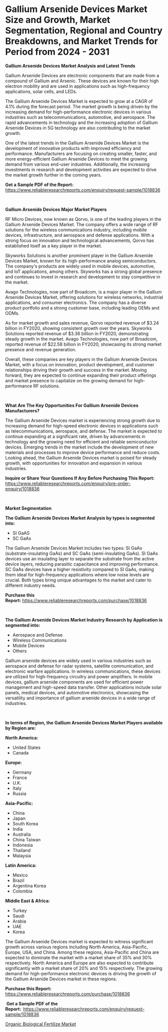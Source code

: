 <p><h1>Gallium Arsenide Devices Market Size and Growth, Market Segmentation, Regional and Country Breakdowns, and Market Trends for Period from 2024 -  2031</h1></p><p><strong>Gallium Arsenide Devices Market Analysis and Latest Trends</strong></p>
<p><p>Gallium Arsenide Devices are electronic components that are made from a compound of Gallium and Arsenic. These devices are known for their high electron mobility and are used in applications such as high-frequency applications, solar cells, and LEDs.</p><p>The Gallium Arsenide Devices Market is expected to grow at a CAGR of 4.1% during the forecast period. The market growth is being driven by the increasing demand for high-performance electronic devices in various industries such as telecommunications, automotive, and aerospace. The rapid advancements in technology and the increasing adoption of Gallium Arsenide Devices in 5G technology are also contributing to the market growth.</p><p>One of the latest trends in the Gallium Arsenide Devices Market is the development of innovative products with improved efficiency and performance. Manufacturers are focusing on creating smaller, faster, and more energy-efficient Gallium Arsenide Devices to meet the growing demand from various end-user industries. Additionally, the increasing investments in research and development activities are expected to drive the market growth further in the coming years.</p></p>
<p><strong>Get a Sample PDF of the Report:&nbsp;</strong> <a href="https://www.reliableresearchreports.com/enquiry/request-sample/1018836">https://www.reliableresearchreports.com/enquiry/request-sample/1018836</a></p>
<p>&nbsp;</p>
<p><strong>Gallium Arsenide Devices Major Market Players</strong></p>
<p><p>RF Micro Devices, now known as Qorvo, is one of the leading players in the Gallium Arsenide Devices Market. The company offers a wide range of RF solutions for the wireless communications industry, including mobile devices, infrastructure, and aerospace and defense applications. With a strong focus on innovation and technological advancements, Qorvo has established itself as a key player in the market.</p><p>Skyworks Solutions is another prominent player in the Gallium Arsenide Devices Market, known for its high-performance analog semiconductors. The company's products are widely used in mobile devices, automotive, and IoT applications, among others. Skyworks has a strong global presence and continues to invest in research and development to stay competitive in the market.</p><p>Avago Technologies, now part of Broadcom, is a major player in the Gallium Arsenide Devices Market, offering solutions for wireless networks, industrial applications, and consumer electronics. The company has a diverse product portfolio and a strong customer base, including leading OEMs and ODMs.</p><p>As for market growth and sales revenue, Qorvo reported revenue of $3.24 billion in FY2020, showing consistent growth over the years. Skyworks Solutions reported revenue of $3.36 billion in FY2020, demonstrating steady growth in the market. Avago Technologies, now part of Broadcom, reported revenue of $22.58 billion in FY2020, showcasing its strong market presence and revenue generation.</p><p>Overall, these companies are key players in the Gallium Arsenide Devices Market, with a focus on innovation, product development, and customer relationships driving their growth and success in the market. Moving forward, they are expected to continue expanding their product offerings and market presence to capitalize on the growing demand for high-performance RF solutions.</p></p>
<p>&nbsp;</p>
<p><strong>What Are The Key Opportunities For Gallium Arsenide Devices Manufacturers?</strong></p>
<p><p>The Gallium Arsenide Devices market is experiencing strong growth due to increasing demand for high-speed electronic devices in applications such as telecommunications, aerospace, and defense. The market is expected to continue expanding at a significant rate, driven by advancements in technology and the growing need for efficient and reliable semiconductor devices. Emerging trends in the market include the development of new materials and processes to improve device performance and reduce costs. Looking ahead, the Gallium Arsenide Devices market is poised for steady growth, with opportunities for innovation and expansion in various industries.</p></p>
<p><strong>Inquire or Share Your Questions If Any Before Purchasing This Report:</strong> <a href="https://www.reliableresearchreports.com/enquiry/pre-order-enquiry/1018836">https://www.reliableresearchreports.com/enquiry/pre-order-enquiry/1018836</a></p>
<p>&nbsp;</p>
<p><strong>Market Segmentation</strong></p>
<p><strong>The Gallium Arsenide Devices Market Analysis by types is segmented into:</strong></p>
<p><ul><li>SI GaAS</li><li>SC GaAs</li></ul></p>
<p><p>The Gallium Arsenide Devices Market includes two types: SI GaAs (substrate-insulating GaAs) and SC GaAs (semi-insulating GaAs). SI GaAs devices use an insulating layer to separate the substrate from the active device layers, reducing parasitic capacitance and improving performance. SC GaAs devices have a higher resistivity compared to SI GaAs, making them ideal for high-frequency applications where low noise levels are crucial. Both types bring unique advantages to the market and cater to different industry needs.</p></p>
<p><strong>Purchase this Report:&nbsp;</strong><a href="https://www.reliableresearchreports.com/purchase/1018836">https://www.reliableresearchreports.com/purchase/1018836</a></p>
<p>&nbsp;</p>
<p><strong>The Gallium Arsenide Devices Market Industry Research by Application is segmented into:</strong></p>
<p><ul><li>Aerospace and Defense</li><li>Wireless Communications</li><li>Mobile Devices</li><li>Others</li></ul></p>
<p><p>Gallium arsenide devices are widely used in various industries such as aerospace and defense for radar systems, satellite communication, and electronic warfare applications. In wireless communications, these devices are utilized for high-frequency circuitry and power amplifiers. In mobile devices, gallium arsenide components are used for efficient power management and high-speed data transfer. Other applications include solar panels, medical devices, and automotive electronics, showcasing the versatility and importance of gallium arsenide devices in a wide range of industries.</p></p>
<p>&nbsp;</p>
<p><strong>In terms of Region, the Gallium Arsenide Devices Market Players available by Region are:</strong></p>
<p>
    <p> <strong> North America: </strong>
        <ul>
            <li>United States</li>
            <li>Canada</li>
        </ul>
        </p> 
    <p> <strong> Europe: </strong>
        <ul>
            <li>Germany</li>
            <li>France</li>
            <li>U.K.</li>
            <li>Italy</li>
            <li>Russia</li>
        </ul>
        </p> 
    <p> <strong> Asia-Pacific: </strong>
        <ul>
            <li>China</li>
            <li>Japan</li>
            <li>South Korea</li>
            <li>India</li>
            <li>Australia</li>
            <li>China Taiwan</li>
            <li>Indonesia</li>
            <li>Thailand</li>
            <li>Malaysia</li>
        </ul>
        </p> 
    <p> <strong> Latin America: </strong>
        <ul>
            <li>Mexico</li>
            <li>Brazil</li>
            <li>Argentina Korea</li>
            <li>Colombia</li>
        </ul>
        </p> 
    <p> <strong> Middle East & Africa: </strong>
        <ul>
            <li>Turkey</li>
            <li>Saudi</li>
            <li>Arabia</li>
            <li>UAE</li>
            <li>Korea</li>
        </ul>
    </p>
    </p>
<p><p>The Gallium Arsenide Devices market is expected to witness significant growth across various regions including North America, Asia-Pacific, Europe, USA, and China. Among these regions, Asia-Pacific and China are expected to dominate the market with a market share of 35% and 30% respectively. North America and Europe are also expected to contribute significantly with a market share of 20% and 15% respectively. The growing demand for high-performance electronic devices is driving the growth of the Gallium Arsenide Devices market in these regions.</p></p>
<p><strong>Purchase this Report: </strong><a href="https://www.reliableresearchreports.com/purchase/1018836">https://www.reliableresearchreports.com/purchase/1018836</a></p>
<p>&nbsp;<strong>Get a Sample PDF of the Report:&nbsp;&nbsp;</strong><a href="https://www.reliableresearchreports.com/enquiry/request-sample/1018836">https://www.reliableresearchreports.com/enquiry/request-sample/1018836</a></p>
<p><strong></strong></p>
<p><p><a href="https://carnation-joke-41f.notion.site/Organic-Biological-Fertilize-Market-Share-Market-New-Trends-Analysis-Report-By-Type-By-Applicatio-05bd6d87dff6428aabc6466388aa868d">Organic Biological Fertilize Market</a></p></p>